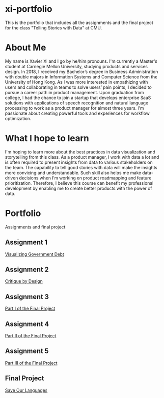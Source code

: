 # xi-portfolio
This is the portfolio that includes all the assignments and the final project for the class "Telling Stories with Data" at CMU.


# About Me
My name is Xavier Xi and I go by he/him pronouns. I'm currently a Master's student at Carnegie Mellon University, studying products and services design. In 2018, I received my Bachelor’s degree in Business Administration with double majors in Information Systems and Computer Science from the University of Hong Kong. As I was more interested in empathizing with users and collaborating in teams to solve users’ pain points, I decided to pursue a career path in product management. Upon graduation from college, I had the chance to join a startup that develops enterprise SaaS solutions with applications of speech recognition and natural language processing to work as a product manager for almost three years. I'm passionate about creating powerful tools and experiences for workflow optimization.


# What I hope to learn
I'm hoping to learn more about the best practices in data visualization and storytelling from this class. As a product manager, I work with data a lot and is often required to present insights from data to various stakeholders on the team. The capability to tell good stories with data will make the insights more convicing and understandable. Such skill also helps me make data-driven decisions when I'm working on product roadmapping and feature prioritization. Therefore, I believe this course can benefit my professional development by enabling me to create better products with the power of data.


# Portfolio
Assignments and final project

## Assignment 1
[Visualizing Government Debt](/dataviz.md)

## Assignment 2
[Critique by Design](/critique-by-design.md)

## Assignment 3
[Part I of the Final Project](/part-i.md)

## Assignment 4
[Part II of the Final Project](/part-ii.md)

## Assignment 5
[Part III of the Final Project](/part-iii.md)

## Final Project
[Save Our Languages](https://carnegiemellon.shorthandstories.com/save-our-languages/index.html)
